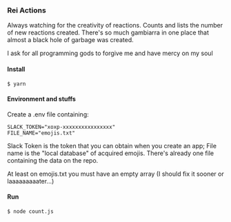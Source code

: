 ### Rei Actions
Always watching for the creativity of reactions. Counts and lists the number of new reactions created.
There's so much gambiarra in one place that almost a black hole of garbage was created.

I ask for all programming gods to forgive me and have mercy on my soul
 
#### Install

`$ yarn`

#### Environment and stuffs
Create a .env file containing:

    SLACK_TOKEN="xoxp-xxxxxxxxxxxxxxxx"
    FILE_NAME="emojis.txt"
    

Slack Token is the token that you can obtain when you create an app;
File name is the "local database" of acquired emojis. There's already one file containing the data on the repo.

At least on emojis.txt you must have an empty array (I should fix it sooner or laaaaaaaaater...)

#### Run

`$ node count.js`
